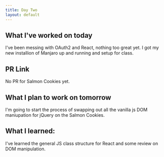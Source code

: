 ```yaml
---
title: Day Two
layout: default
---
```


## What I've worked on today
I've been messing with OAuth2 and React, nothing too great yet. I got my new installion of Manjaro up and running and setup for class.
## PR Link
No PR for Salmon Cookies yet.
## What I plan to work on tomorrow
I'm going to start the process of swapping out all the vanilla js DOM maniupation for jQuery on the Salmon Cookies.
## What I learned:
I've learned the general JS class structure for React and some review on DOM manipulation.
